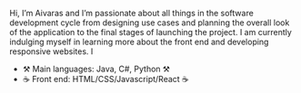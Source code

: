 
Hi, I’m Aivaras and I’m passionate about all things in the software development cycle
from designing use cases and planning the overall look of the application to the final
stages of launching the project. I am currently indulging myself in learning more about
the front end and developing responsive websites. I


- ⚒️ Main languages: Java, C#, Python ⚒️
- ☕ Front end: HTML/CSS/Javascript/React ☕
